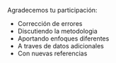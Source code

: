 Agradecemos tu participación:
- Corrección de errores
- Discutiendo la metodologia
- Aportando enfoques diferentes
- A traves de datos adicionales
- Con nuevas referencias